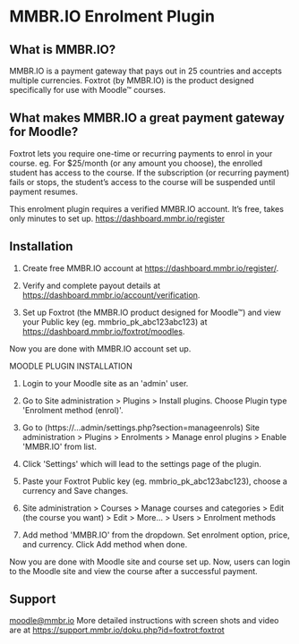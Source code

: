 # MMBR.IO Enrolment Plugin

## What is MMBR.IO?

MMBR.IO is a payment gateway that pays out in 25 countries and accepts multiple currencies. Foxtrot (by MMBR.IO) is the product designed specifically for use with Moodle™ courses.

## What makes MMBR.IO a great payment gateway for Moodle?

Foxtrot lets you require one-time or recurring payments to enrol in your course. eg. For $25/month (or any amount you choose), the enrolled student has access to the course. If the subscription (or recurring payment) fails or stops, the student’s access to the course will be suspended until payment resumes.

This enrolment plugin requires a verified MMBR.IO account. It’s free, takes only minutes to set up. https://dashboard.mmbr.io/register

## Installation 

1) Create free MMBR.IO account at https://dashboard.mmbr.io/register/.

2) Verify and complete payout details at https://dashboard.mmbr.io/account/verification.

3) Set up Foxtrot (the MMBR.IO product designed for Moodle™) and view your Public key (eg. mmbrio_pk_abc123abc123) at https://dashboard.mmbr.io/foxtrot/moodles.

Now you are done with MMBR.IO account set up.

MOODLE PLUGIN INSTALLATION

1) Login to your Moodle site as an 'admin' user.

2) Go to Site administration > Plugins > Install plugins. Choose Plugin type 'Enrolment method (enrol)'.

2) Go to (https://...admin/settings.php?section=manageenrols) Site administration > Plugins > Enrolments > Manage enrol plugins > Enable 'MMBR.IO' from list.

3) Click 'Settings' which will lead to the settings page of the plugin.

4) Paste your Foxtrot Public key (eg. mmbrio_pk_abc123abc123), choose a currency and Save changes.

5) Site administration > Courses > Manage courses and categories > Edit (the course you want) > Edit > More… > Users > Enrolment methods

6) Add method 'MMBR.IO' from the dropdown. Set enrolment option, price, and currency. Click Add method when done.

Now you are done with Moodle site and course set up. Now, users can login to the Moodle site and view the course after a successful payment.

## Support
moodle@mmbr.io
More detailed instructions with screen shots and video are at https://support.mmbr.io/doku.php?id=foxtrot:foxtrot


